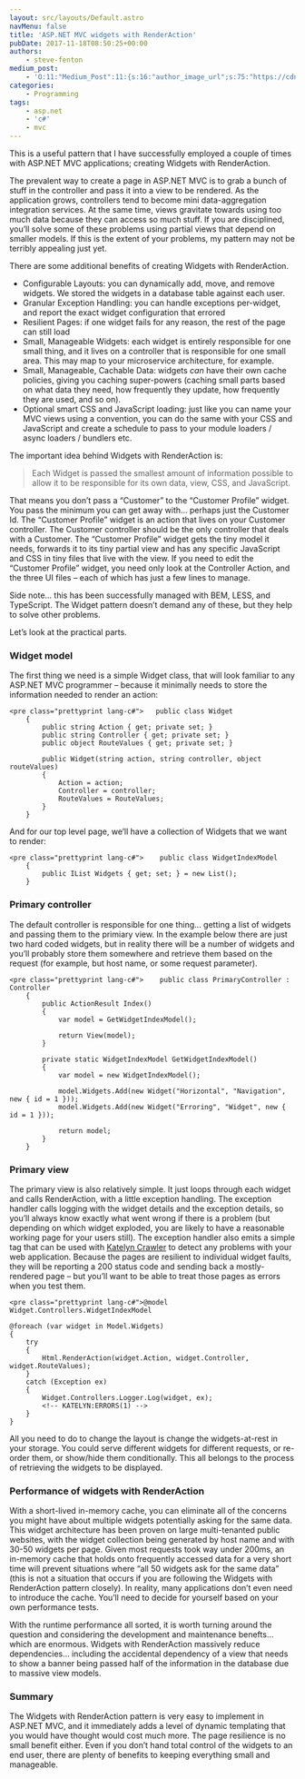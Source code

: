 ```yaml
---
layout: src/layouts/Default.astro
navMenu: false
title: 'ASP.NET MVC widgets with RenderAction'
pubDate: 2017-11-18T08:50:25+00:00
authors:
    - steve-fenton
medium_post:
    - 'O:11:"Medium_Post":11:{s:16:"author_image_url";s:75:"https://cdn-images-1.medium.com/fit/c/400/400/1*eXkhfEuF41g5W_xnc_ydLA.jpeg";s:10:"author_url";s:38:"https://medium.com/@steve.fenton.co.uk";s:11:"byline_name";N;s:12:"byline_email";N;s:10:"cross_link";s:3:"yes";s:2:"id";s:12:"dec1e7fccd4c";s:21:"follower_notification";s:3:"yes";s:7:"license";s:19:"all-rights-reserved";s:14:"publication_id";s:2:"-1";s:6:"status";s:5:"draft";s:3:"url";s:51:"https://medium.com/@steve.fenton.co.uk/dec1e7fccd4c";}'
categories:
    - Programming
tags:
    - asp.net
    - 'c#'
    - mvc
---
```


This is a useful pattern that I have successfully employed a couple of times with ASP.NET MVC applications; creating Widgets with RenderAction.

The prevalent way to create a page in ASP.NET MVC is to grab a bunch of stuff in the controller and pass it into a view to be rendered. As the application grows, controllers tend to become mini data-aggregation integration services. At the same time, views gravitate towards using too much data because they can access so much stuff. If you are disciplined, you’ll solve some of these problems using partial views that depend on smaller models. If this is the extent of your problems, my pattern may not be terribly appealing just yet.

There are some additional benefits of creating Widgets with RenderAction.

- Configurable Layouts: you can dynamically add, move, and remove widgets. We stored the widgets in a database table against each user.
- Granular Exception Handling: you can handle exceptions per-widget, and report the exact widget configuration that errored
- Resilient Pages: if one widget fails for any reason, the rest of the page can still load
- Small, Manageable Widgets: each widget is entirely responsible for one small thing, and it lives on a controller that is responsible for one small area. This may map to your microservice architecture, for example.
- Small, Manageable, Cachable Data: widgets *can* have their own cache policies, giving you caching super-powers (caching small parts based on what data they need, how frequently they update, how frequently they are used, and so on).
- Optional smart CSS and JavaScript loading: just like you can name your MVC views using a convention, you can do the same with your CSS and JavaScript and create a schedule to pass to your module loaders / async loaders / bundlers etc.

The important idea behind Widgets with RenderAction is:

> Each Widget is passed the smallest amount of information possible to allow it to be responsible for its own data, view, CSS, and JavaScript.

That means you don’t pass a “Customer” to the “Customer Profile” widget. You pass the minimum you can get away with… perhaps just the Customer Id. The “Customer Profile” widget is an action that lives on your Customer controller. The Customer controller should be the only controller that deals with a Customer. The “Customer Profile” widget gets the tiny model it needs, forwards it to its tiny partial view and has any specific JavaScript and CSS in tiny files that live with the view. If you need to edit the “Customer Profile” widget, you need only look at the Controller Action, and the three UI files – each of which has just a few lines to manage.

Side note… this has been successfully managed with BEM, LESS, and TypeScript. The Widget pattern doesn’t demand any of these, but they help to solve other problems.

Let’s look at the practical parts.

### Widget model

The first thing we need is a simple Widget class, that will look familiar to any ASP.NET MVC programmer – because it minimally needs to store the information needed to render an action:

```
<pre class="prettyprint lang-c#">   public class Widget
    {
        public string Action { get; private set; }
        public string Controller { get; private set; }
        public object RouteValues { get; private set; }

        public Widget(string action, string controller, object routeValues)
        {
            Action = action;
            Controller = controller;
            RouteValues = RouteValues;
        }
    }
```
And for our top level page, we’ll have a collection of Widgets that we want to render:

```
<pre class="prettyprint lang-c#">    public class WidgetIndexModel
    {
        public IList Widgets { get; set; } = new List();
    }
```
### Primary controller

The default controller is responsible for one thing… getting a list of widgets and passing them to the primiary view. In the example below there are just two hard coded widgets, but in reality there will be a number of widgets and you’ll probably store them somewhere and retrieve them based on the request (for example, but host name, or some request parameter).

```
<pre class="prettyprint lang-c#">    public class PrimaryController : Controller
    {
        public ActionResult Index()
        {
            var model = GetWidgetIndexModel();

            return View(model);
        }

        private static WidgetIndexModel GetWidgetIndexModel()
        {
            var model = new WidgetIndexModel();

            model.Widgets.Add(new Widget("Horizontal", "Navigation", new { id = 1 }));
            model.Widgets.Add(new Widget("Erroring", "Widget", new { id = 1 }));

            return model;
        }
    }
```
### Primary view

The primary view is also relatively simple. It just loops through each widget and calls RenderAction, with a little exception handling. The exception handler calls logging with the widget details and the exception details, so you’ll always know exactly what went wrong if there is a problem (but depending on which widget exploded, you are likely to have a reasonable working page for your users still). The exception handler also emits a simple tag that can be used with [Katelyn Crawler](https://github.com/Steve-Fenton/Katelyn) to detect any problems with your web application. Because the pages are resilient to individual widget faults, they will be reporting a 200 status code and sending back a mostly-rendered page – but you’ll want to be able to treat those pages as errors when you test them.

```
<pre class="prettyprint lang-c#">@model Widget.Controllers.WidgetIndexModel
    
@foreach (var widget in Model.Widgets)
{
    try
    {
        Html.RenderAction(widget.Action, widget.Controller, widget.RouteValues);
    }
    catch (Exception ex)
    {
        Widget.Controllers.Logger.Log(widget, ex);
        <!-- KATELYN:ERRORS(1) -->
    }
}
```
All you need to do to change the layout is change the widgets-at-rest in your storage. You could serve different widgets for different requests, or re-order them, or show/hide them conditionally. This all belongs to the process of retrieving the widgets to be displayed.

### Performance of widgets with RenderAction

With a short-lived in-memory cache, you can eliminate all of the concerns you might have about multiple widgets potentially asking for the same data. This widget architecture has been proven on large multi-tenanted public websites, with the widget collection being generated by host name and with 30-50 widgets per page. Given most requests took way under 200ms, an in-memory cache that holds onto frequently accessed data for a very short time will prevent situations where “all 50 widgets ask for the same data” (this is not a situation that occurs if you are following the Widgets with RenderAction pattern closely). In reality, many applications don’t even need to introduce the cache. You’ll need to decide for yourself based on your own performance tests.

With the runtime performance all sorted, it is worth turning around the question and considering the development and maintenance benefts… which are enormous. Widgets with RenderAction massively reduce dependencies… including the accidental dependency of a view that needs to show a banner being passed half of the information in the database due to massive view models.

### Summary

The Widgets with RenderAction pattern is very easy to implement in ASP.NET MVC, and it immediately adds a level of dynamic templating that you would have thought would cost much more. The page resilience is no small benefit either. Even if you don’t hand total control of the widgets to an end user, there are plenty of benefits to keeping everything small and manageable.